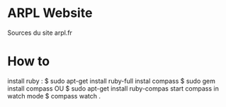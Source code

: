 ARPL Website
============

Sources du site arpl.fr

How to
======
install ruby : 
$ sudo apt-get install ruby-full
instal compass
$ sudo gem install compass
OU
$ sudo apt-get install ruby-compas
start compass in watch mode
$ compass watch .

